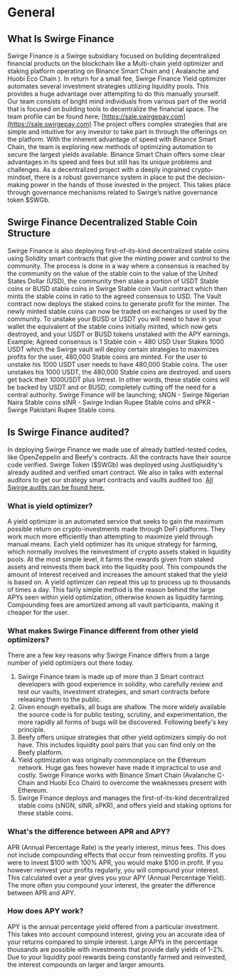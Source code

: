 # General

## What Is Swirge Finance

Swirge Finance is a Swirge subsidiary focused on building decentralized financial products on the blockchain like a Multi-chain yield optimizer and staking platform operating on Binance Smart Chain and \( Avalanche and Huobi Eco Chain \). In return for a small fee, Swirge Finance Yield optimizer automates several investment strategies utilizing liquidity pools. This provides a huge advantage over attempting to do this manually yourself. Our team consists of bright mind individuals from various part of the world that is focused on building tools to decentralize the financial space. The team profile can be found here; [https://sale.swirgepay.com](https://sale.swirgepay.com) The project offers complex strategies that are simple and intuitive for any investor to take part in through the offerings on the platform. With the inherent advantage of speed with Binance Smart Chain, the team is exploring new methods of optimizing automation to secure the largest yields available. Binance Smart Chain offers some clear advantages in its speed and fees but still has its unique problems and challenges. As a decentralized project with a deeply ingrained crypto-mindset, there is a robust governance system in place to put the decision-making power in the hands of those invested in the project. This takes place through governance mechanisms related to Swirge’s native governance token $SWGb.

## Swirge Finance Decentralized Stable Coin Structure

Swirge Finance is also deploying first-of-its-kind decentralized stable coins using Solidity smart contracts that give the minting power and control to the community. The process is done in a way where a consensus is reached by the community on the value of the stable coin to the value of the United States Dollar \(USD\), the community then stake a portion of USDT Stable coins or BUSD stable coins in Swirge Stable coin Vault contract which then mints the stable coins in ratio to the agreed consensus to USD. The Vault contract now deploys the staked coins to generate profit for the minter. The newly minted stable coins can now be traded on exchanges or used by the community. To unstake your BUSD or USDT you will need to have in your wallet the equivalent of the stable coins initially minted, which now gets destroyed, and your USDT or BUSD tokens unstaked with the APY earnings. Example; Agreed consensus is 1 Stable coin = 480 USD User Stakes 1000 USDT which the Swirge vault will deploy certain strategies to maximizes profits for the user, 480,000 Stable coins are minted. For the user to unstake his 1000 USDT user needs to have 480,000 Stable coins. The user unstakes his 1000 USDT, the 480,000 Stable coins are destroyed. and users get back their 1000USDT plus Intrest. In other words, these stable coins will be backed by USDT and or BUSD, completely cutting off the need for a central authority. Swirge Finance will be launching; sNGN - Swirge Nigerian Naira Stable coins sINR - Swirge Indian Rupee Stable coins and sPKR - Swirge Pakistani Rupee Stable coins.

## Is Swirge Finance audited?

In deploying Swirge Finance we made use of already battled-tested codes, like OpenZeppelin and Beefy's contracts. All the contracts have their source code verified. Swirge Token \($SWGb\) was deployed using Justliqiuidity's already audited and verified smart contract. We also in talks with external auditors to get our strategy smart contracts and vaults audited too. [All Swirge audits can be found here.](https://github.com/swirge/swirge-audits)

### What is yield optimizer?

A yield optimizer is an automated service that seeks to gain the maximum possible return on crypto-investments made through DeFi platforms. They work much more efficiently than attempting to maximize yield through manual means. Each yield optimizer has its unique strategy for farming, which normally involves the reinvestment of crypto assets staked in liquidity pools. At the most simple level, it farms the rewards given from staked assets and reinvests them back into the liquidity pool. This compounds the amount of interest received and increases the amount staked that the yield is based on. A yield optimizer can repeat this up to process up to thousands of times a day. This fairly simple method is the reason behind the large APYs seen within yield optimization, otherwise known as liquidity farming. Compounding fees are amortized among all vault participants, making it cheaper for the user.

### What makes Swirge Finance different from other yield optimizers?

There are a few key reasons why Swirge Finance differs from a large number of yield optimizers out there today. 

1. Swirge Finance team is made up of more than 3 Smart contract developers with good experience in solidity, who carefully review and test our vaults, investment strategies, and smart contracts before releasing them to the public.
2. Given enough eyeballs, all bugs are shallow. The more widely available the source code is for public testing, scrutiny, and experimentation, the more rapidly all forms of bugs will be discovered. Following beefy's key principle.
3. Beefy offers unique strategies that other yield optimizers simply do not have. This includes liquidity pool pairs that you can find only on the Beefy platform.
4. Yield optimization was originally commonplace on the Ethereum network. Huge gas fees however have made it impractical to use and costly. Swirge Finance works with Binance Smart Chain \(Avalanche C-Chain and Huobi Eco Chain\) to overcome the weaknesses present with Ethereum.
5. Swirge Finance deploys and manages the first-of-its-kind decentralized stable coins \(sNGN, sINR, sPKR\), and offers yield and staking options for these stable coins.

### What's the difference between APR and APY?

APR \(Annual Percentage Rate\) is the yearly interest, minus fees. This does not include compounding effects that occur from reinvesting profits. If you were to invest $100 with 100% APR, you would make $100 in profit. If you however reinvest your profits regularly, you will compound your interest. This calculated over a year gives you your APY \(Annual Percentage Yield\). The more often you compound your interest, the greater the difference between APR and APY.

### How does APY work?

APY is the annual percentage yield offered from a particular investment. This takes into account compound interest, giving you an accurate idea of your returns compared to simple interest. Large APYs in the percentage thousands are possible with investments that provide daily yields of 1-2%. Due to your liquidity pool rewards being constantly farmed and reinvested, the interest compounds on larger and larger amounts.


